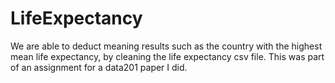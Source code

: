# LifeExpectancy
We are able to deduct meaning results such as the country with the highest mean life expectancy, by cleaning the life expectancy csv file. 
This was part of an assignment for a data201 paper I did.

